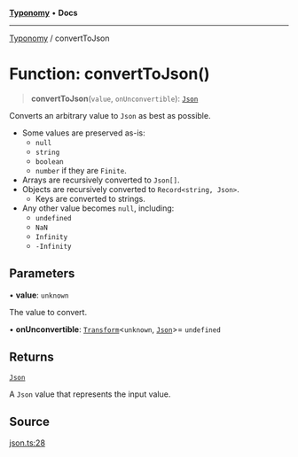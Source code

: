 [**Typonomy**](../README.md) • **Docs**

***

[Typonomy](../globals.md) / convertToJson

# Function: convertToJson()

> **convertToJson**(`value`, `onUnconvertible`): [`Json`](../type-aliases/Json.md)

Converts an arbitrary value to `Json` as best as possible.
* Some values are preserved as-is:
  *  `null`
  *  `string`
  *  `boolean`
  *  `number` if they are `Finite`.
* Arrays are recursively converted to `Json[]`.
* Objects are recursively converted to `Record<string, Json>`.
  * Keys are converted to strings.
* Any other value becomes `null`, including:
  * `undefined`
  * `NaN`
  * `Infinity`
  * `-Infinity`

## Parameters

• **value**: `unknown`

The value to convert.

• **onUnconvertible**: [`Transform`](../type-aliases/Transform.md)\<`unknown`, [`Json`](../type-aliases/Json.md)\>= `undefined`

## Returns

[`Json`](../type-aliases/Json.md)

A `Json` value that represents the input value.

## Source

[json.ts:28](https://github.com/softcraft-development/typonomy/blob/1c47fc13034f4e53267c72ada03a418616dc092e/src/json.ts#L28)
